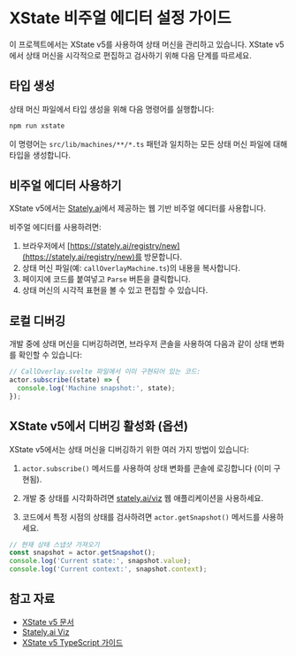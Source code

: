 # XState 비주얼 에디터 설정 가이드

이 프로젝트에서는 XState v5를 사용하여 상태 머신을 관리하고 있습니다. XState v5에서 상태 머신을 시각적으로 편집하고 검사하기 위해 다음 단계를 따르세요.

## 타입 생성

상태 머신 파일에서 타입 생성을 위해 다음 명령어를 실행합니다:

```bash
npm run xstate
```

이 명령어는 `src/lib/machines/**/*.ts` 패턴과 일치하는 모든 상태 머신 파일에 대해 타입을 생성합니다.

## 비주얼 에디터 사용하기

XState v5에서는 [Stately.ai](https://stately.ai)에서 제공하는 웹 기반 비주얼 에디터를 사용합니다.

비주얼 에디터를 사용하려면:

1. 브라우저에서 [https://stately.ai/registry/new](https://stately.ai/registry/new)를 방문합니다.
2. 상태 머신 파일(예: `callOverlayMachine.ts`)의 내용을 복사합니다.
3. 페이지에 코드를 붙여넣고 `Parse` 버튼을 클릭합니다.
4. 상태 머신의 시각적 표현을 볼 수 있고 편집할 수 있습니다.

## 로컬 디버깅

개발 중에 상태 머신을 디버깅하려면, 브라우저 콘솔을 사용하여 다음과 같이 상태 변화를 확인할 수 있습니다:

```javascript
// CallOverlay.svelte 파일에서 이미 구현되어 있는 코드:
actor.subscribe((state) => {
  console.log('Machine snapshot:', state);
});
```

## XState v5에서 디버깅 활성화 (옵션)

XState v5에서는 상태 머신을 디버깅하기 위한 여러 가지 방법이 있습니다:

1. `actor.subscribe()` 메서드를 사용하여 상태 변화를 콘솔에 로깅합니다 (이미 구현됨).

2. 개발 중 상태를 시각화하려면 [stately.ai/viz](https://stately.ai/viz) 웹 애플리케이션을 사용하세요.

3. 코드에서 특정 시점의 상태를 검사하려면 `actor.getSnapshot()` 메서드를 사용하세요.

```javascript
// 현재 상태 스냅샷 가져오기
const snapshot = actor.getSnapshot();
console.log('Current state:', snapshot.value);
console.log('Current context:', snapshot.context);
```

## 참고 자료

- [XState v5 문서](https://stately.ai/docs/xstate)
- [Stately.ai Viz](https://stately.ai/viz)
- [XState v5 TypeScript 가이드](https://stately.ai/docs/typescript) 